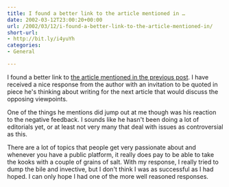 ```yaml
---
title: I found a better link to the article mentioned in …
date: 2002-03-12T23:00:20+00:00
url: /2002/03/12/i-found-a-better-link-to-the-article-mentioned-in/
short-url:
- http://bit.ly/i4yuYh
categories:
- General

---
```

I found a better link to [the article mentioned in the previous post](http://www.iisadministrator.com/Articles/Index.cfm?ArticleID=24422#). I have received a nice response from the author with an invitation to be quoted in piece he's thinking about writing for the next article that would discuss the opposing viewpoints.

One of the things he mentions did jump out at me though was his reaction to the negative feedback. I sounds like he hasn't been doing a lot of editorials yet, or at least not very many that deal with issues as controversial as this.

There are a lot of topics that people get very passionate about and whenever you have a public platform, it really does pay to be able to take the kooks with a couple of grains of salt. With my response, I really tried to dump the bile and invective, but I don't think I was as successful as I had hoped. I can only hope I had one of the more well reasoned responses.